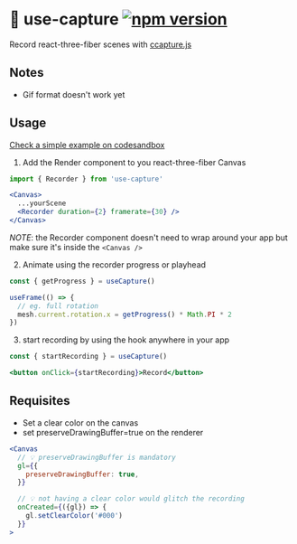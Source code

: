 # 🎥 use-capture [![npm version](https://badge.fury.io/js/use-capture.svg)](https://badge.fury.io/js/use-capture)
Record react-three-fiber scenes with [ccapture.js](https://github.com/spite/ccapture.js)

## Notes

- Gif format doesn't work yet

## Usage

[Check a simple example on codesandbox](https://zgi8e.csb.app/)

1. Add the Render component to you react-three-fiber Canvas
```jsx
import { Recorder } from 'use-capture'

<Canvas>
  ...yourScene
  <Recorder duration={2} framerate={30} />
</Canvas>
```
*NOTE*: the Recorder component doesn't need to wrap around your app but make sure it's inside the `<Canvas />`

2. Animate using the recorder progress or playhead
```jsx
const { getProgress } = useCapture()

useFrame(() => {
  // eg. full rotation
  mesh.current.rotation.x = getProgress() * Math.PI * 2 
})
```

3. start recording by using the hook anywhere in your app
```jsx
const { startRecording } = useCapture()

<button onClick={startRecording}>Record</button>
```

## Requisites

- Set a clear color on the canvas
- set preserveDrawingBuffer=true on the renderer

```jsx
<Canvas
  // 💡 preserveDrawingBuffer is mandatory
  gl={{
    preserveDrawingBuffer: true,
  }}

  // 💡 not having a clear color would glitch the recording
  onCreated={({gl}) => {
    gl.setClearColor('#000')
  }}
>
```
